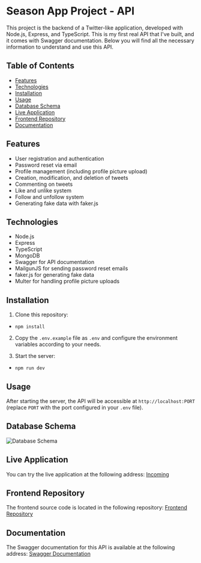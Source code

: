 # Season App Project - API

This project is the backend of a Twitter-like application, developed with Node.js, Express, and TypeScript. This is my first real API that I've built, and it comes with Swagger documentation. Below you will find all the necessary information to understand and use this API.

## Table of Contents

- [Features](#features)
- [Technologies](#technologies)
- [Installation](#installation)
- [Usage](#usage)
- [Database Schema](#database-schema)
- [Live Application](#live-application)
- [Frontend Repository](#frontend-repository)
- [Documentation](#documentation)

## Features

- User registration and authentication
- Password reset via email
- Profile management (including profile picture upload)
- Creation, modification, and deletion of tweets
- Commenting on tweets
- Like and unlike system
- Follow and unfollow system
- Generating fake data with faker.js

## Technologies

- Node.js
- Express
- TypeScript
- MongoDB
- Swagger for API documentation
- MailgunJS for sending password reset emails
- faker.js for generating fake data
- Multer for handling profile picture uploads


## Installation

1. Clone this repository:

- `npm install`

2. Copy the `.env.example` file as `.env` and configure the environment variables according to your needs.

3. Start the server:

- `npm run dev` 


## Usage

After starting the server, the API will be accessible at `http://localhost:PORT` (replace `PORT` with the port configured in your `.env` file).

## Database Schema

![Database Schema](https://i.imgur.com/ZXtXfYw.png)

## Live Application

You can try the live application at the following address:
[Incoming]()

## Frontend Repository

The frontend source code is located in the following repository: 
[Frontend Repository](https://github.com/Onllsan/Season)

## Documentation

The Swagger documentation for this API is available at the following address: 
[Swagger Documentation](https://season-app-hbxam.ondigitalocean.app/swagger)
